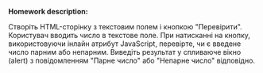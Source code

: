 **Homework description:**

Створіть HTML-сторінку з текстовим полем і кнопкою "Перевірити". Користувач вводить число в текстове поле. При натисканні на кнопку, використовуючи інлайн атрибут JavaScript, перевірте, чи є введене число парним або непарним. Виведіть результат у спливаюче вікно (alert) з повідомленням "Парне число" або "Непарне число" відповідно.